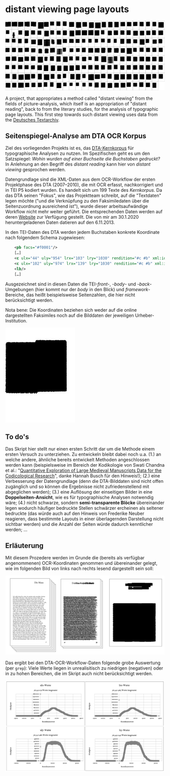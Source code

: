 # distant viewing page layouts

![distant viwing DTA Kernkorpus](Alle_Bilder_Montage.jpg)

A project, that appropriates a method called "distant viewing" from the fields of picture-analysis, which itself is an appropriation of "distant reading", back to from the literary studies, for the analysis of typographic page layouts. This first step towards such distant viewing uses data from the [Deutsches Textarchiv](https://github.com/deutschestextarchiv).

## Seitenspiegel-Analyse am DTA OCR Korpus

Ziel des vorliegenden Projekts ist es, das [DTA-Kernkorpus](https://deutschestextarchiv.de) für typographische Analysen zu nutzen. Im Spezifischen geht es um den Satzspiegel: *Wohin wurden auf einer Buchseite die Buchstaben gedruckt?* In Anlehnung an den Begriff des *distant reading* kann hier von *distant viewing* gesprochen werden.

Datengrundlage sind die XML-Daten aus dem OCR-Workflow der ersten Projektphase des DTA (2007–2010), die mit OCR erfasst, nachkorrigiert und in TEI P5 kodiert wurden. Es handelt sich um 199 Texte des *Kernkorpus*. Da das DTA seinen "Fokus", wie das Projektteam schreibt, auf die "Textdaten" legen möchte ("und die Verknüpfung zu den Faksimiledaten über die Seitenzuordnung ausreichend ist"), wurde dieser arbeitsaufwändige Workflow nicht mehr weiter geführt. Die entsprechenden Daten werden auf deren [Website](https://deutschestextarchiv.de/download#ocr) zur Verfügung gestellt. Die von mir am 30.1.2020 heruntergeladenen Daten datieren auf den 6.11.2013.

In den TEI-Daten des DTA werden jedem Buchstaben konkrete Koordinate nach folgendem Schema zugewiesen:

```xml
	<pb facs="#f0001"/>
	[…]
	<c ulx="44" uly="954" lrx="103" lry="1030" rendition="#c #b" xml:id="c1">R</c>
	<c ulx="102" uly="974" lrx="139" lry="1030" rendition="#c #b" xml:id="c2">u</c>
    <lb/>
	[…]
```

Ausgezeichnet sind in diesen Daten die TEI-*front*-, -*body*- und -*back*-Umgebungen (hier kommt nur der *body* in den Blick) und *framework*-Bereiche, das heißt beispielsweise Seitenzahlen, die hier nicht berücksichtigt werden.

Nota bene: Die Koordinaten beziehen sich weder auf die online dargestellten Faksimiles noch auf die Bilddaten der jeweiligen Urheber-Institution.

![distant viwing DTA Kernkorpus](Alle_Bilder_Animation.gif)

## To do's

Das Skript hier stellt nur einen ersten Schritt dar um die Methode einem ersten Versuch zu unterziehen. Zu entwickeln bleibt dabei noch u.a. (1.) an welche andere, ähnliche bereits entwickelt Methoden angeschlossen werden kann (beispielsweise im Bereich der Kodikologie von Swati Chandna et al.: "[Quantitative Exploration of Large Medieval Manuscripts Data for the Codicological Research](http://doi.org/10.1109/ldav.2016.7874306)", danke Hannah Busch für den Hinweis!); (2.) eine Verbesserung der Datengrundlage (denn die DTA-Bilddaten sind nicht offen zugänglich und so können die Ergebnisse nicht zufriedenstellend mit abgeglichen werden); (3.) eine Auflösung der einseitigen Bilder in eine **Doppelseiten-Ansicht**, wie es für typographische Analysen notwendig wäre; (4.) nicht schwarze, sondern **semi-transparente Blöcke** übereinander legen wodurch häufiger bedruckte Stellen schwärzer ercheinen als seltener bedruckte (das würde auch auf den Hinweis von Frederike Neuber reagieren, dass bestimmte Layouts in einer überlagernden Darstellung nicht sichtbar werden) und die Anzahl der Seiten würde dadurch kenntlicher werden; …


## Erläuterung

Mit diesem Prozedere werden im Grunde die (bereits als verfügbar angenommenen) OCR-Koordinaten genommen und übereinander gelegt, wie im folgenden Bild von links nach rechts lesend dargestellt sein soll:

![How to](howto.jpg)

Das ergibt bei den DTA-OCR-Workflow-Daten folgende grobe Auswertung (per `grep`): Viele Werte liegen in unrealisitisch zu niedrigen (negativen) oder in zu hohen Bereichen, die im Skript auch nicht berücksichtigt werden.

![grobe Auswertung, statistisch per grep](auswertunggrep.jpg)

